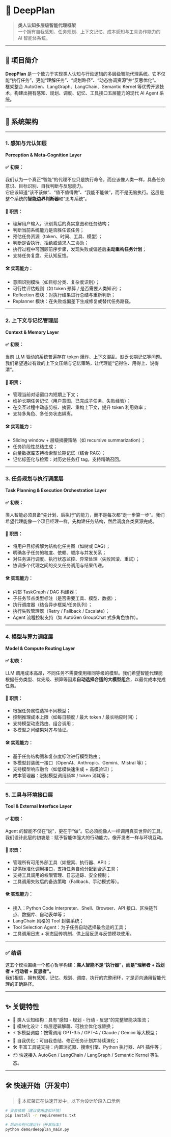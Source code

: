 # 🧠 DeepPlan

> **类人认知多层级智能代理框架**  
> 一个拥有自我感知、任务规划、上下文记忆、成本感知与工具协作能力的 AI 智能体系统。

---

## 🚀 项目简介

**DeepPlan** 是一个致力于实现类人认知与行动逻辑的多层级智能代理系统。它不仅能“执行任务”，更能“理解任务”、“规划路径”、“动态协调资源”并“反思优化”。  
框架整合 AutoGen、LangGraph、LangChain、Semantic Kernel 等优秀开源技术，构建出拥有感知、规划、调度、记忆、工具接口五层能力的现代 AI Agent 系统。

---

## 🧱 系统架构

---

### **1. 感知与元认知层**  
**Perception & Meta-Cognition Layer**

#### ✅ 初衷：
我们认为一个真正“智能”的代理不应只是执行命令，而应该像人类一样，具备任务意识、目标识别、自我判断与反思能力。  
它应该知道“该不该做”、“值不值得做”、“我能不能做”，而不是无脑执行。这层是整个系统的**智能边界判断器**和“思考系统”。

#### 🧩 职责：
- 理解用户输入，识别背后的真实意图和任务结构；
- 判断当前系统能力是否胜任该任务；
- 预估任务资源（token、时间、工具、模型）；
- 判断是否执行、拒绝或请求人工协助；
- 执行过程中可回顾前序步骤，发现失败或偏差后**主动重构任务计划**；
- 支持任务复盘、元认知反馈。

#### 🛠️ 实现能力：
- 意图识别模块（如目标分类、复杂度识别）；
- 可行性评估规则（如 token 预算 / 是否需要人类知识）；
- Reflection 模块：对执行结果进行总结与重新判断；
- Replanner 模块：在失败或偏差下生成修复或替代任务路径。

---

### **2. 上下文与记忆管理层**  
**Context & Memory Layer**

#### ✅ 初衷：
当前 LLM 驱动的系统普遍存在 token 爆炸、上下文混乱、缺乏长期记忆等问题。我们希望通过有效的上下文压缩与记忆策略，让代理能“记得住、用得上、说得清”。

#### 🧩 职责：
- 管理当前对话窗口内短期上下文；
- 维护长期任务记忆（用户意图、已完成子任务、失败经验）；
- 在交互过程中动态剪枝、摘要、重构上下文，提升 token 利用效率；
- 支持多角色、多任务状态隔离。

#### 🛠️ 实现能力：
- Sliding window + 层级摘要策略（如 recursive summarization）；
- 任务阶段性总结生成；
- 向量数据库支持检索型长期记忆（结合 RAG）；
- 记忆标签化与检索：对历史任务打 tag，支持精确召回。

---

### **3. 任务规划与执行调度层**  
**Task Planning & Execution Orchestration Layer**

#### ✅ 初衷：
类人智能必须具备“先计划、后执行”的能力，而不是每次都“走一步算一步”。我们希望代理能像一个项目经理一样，先构建任务结构，然后调度各类资源完成。

#### 🧩 职责：
- 将用户目标拆解为结构化任务图（如树或 DAG）；
- 明确各子任务的粒度、依赖、顺序与并发关系；
- 对任务进行调度、执行状态监控、异常处理（失败回滚、重试）；
- 协调多个代理之间的交叉任务调用与结果传递。

#### 🛠️ 实现能力：
- 内部 TaskGraph / DAG 构建器；
- 子任务节点类型标注（是否需要工具、模型、数据）；
- 执行调度器（结合异步框架/任务队列）；
- 执行失败管理器（Retry / Fallback / Escalate）；
- Agent 流程控制支持（如 AutoGen GroupChat 式多角色协作）。

---

### **4. 模型与算力调度层**  
**Model & Compute Routing Layer**

#### ✅ 初衷：
LLM 调用成本高昂，不同任务不需要使用相同等级的模型。我们希望智能代理能根据任务类型、优先级、预算等因素**自动选择合适的大模型组合**，以最优成本完成任务。

#### 🧩 职责：
- 根据任务属性选择不同模型；
- 控制推理成本上限（如每日额度 / 最大 token / 最长响应时间）；
- 支持模型动态路由、组合调用；
- 多模型之间结果对齐与验证。

#### 🛠️ 实现能力：
- 基于任务结构图和复杂度标注进行模型路由；
- 多模型封装统一接口（OpenAI、Anthropic、Gemini、Mistral 等）；
- 支持模型响应融合（如低模快速生成 + 高模验证）；
- 成本管理器：限制模型调用频率 / token 消耗等；

---

### **5. 工具与环境接口层**  
**Tool & External Interface Layer**

#### ✅ 初衷：
Agent 的智能不仅在“说”，更在于“做”。它必须能像人一样调用真实世界的工具。我们设计此层的初衷是：赋予智能体强大的行动能力，像开发者一样与环境互动。

#### 🧩 职责：
- 管理所有可用外部工具（如搜索、执行器、API）；
- 提供标准化调用接口，支持任务自动分配到合适工具；
- 支持工具调用的权限管理、日志追踪、安全控制；
- 工具调用失败后的备选策略（Fallback、手动模式等）。

#### 🛠️ 实现能力：
- 接入：Python Code Interpreter、Shell、Browser、API 接口、区块链节点、数据库、自动表单等；
- LangChain 风格的 Tool 封装系统；
- Tool Selection Agent：为子任务自动选择最合适的工具；
- 工具调用日志 + 状态回传机制，供上层反思与反馈模块使用。

---

### ✅ 结语

这五个模块围绕一个核心哲学构建：**类人智能不是“执行器”，而是“理解者 + 策划者 + 行动者 + 反思者”。**  
我们相信，拥有感知、记忆、规划、调度、执行的完整闭环，才是迈向通用智能代理的正确路径。


---

## ✨ 关键特性

- 🧠 类人认知结构：具有“感知 - 规划 - 行动 - 反思”的完整智能决策流；
- 🧩 模块化设计：每层逻辑解耦、可独立优化或替换；
- ⚡ 多模型调度：按需调用 GPT-3.5 / GPT-4 / Claude / Gemini 等大模型；
- 🧠 自我优化：可自我总结、修正任务计划并持续演化；
- 🛠️ 丰富工具链支持：内置浏览器、搜索引擎、Python 执行器、API 插件等；
- 📦 快速接入 AutoGen / LangChain / LangGraph / Semantic Kernel 等生态。

---

## 🛠 快速开始（开发中）

> 🚧 本框架正在快速开发中，以下为设计阶段入口示例

```bash
# 安装依赖（建议使用虚拟环境）
pip install -r requirements.txt

# 启动示例代理运行（开发版本）
python demo/deepplan_main.py

